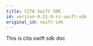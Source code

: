 ```yaml
---
title: CITA Swift SDK
id: version-0.21.0-rc-swift-sdk
original_id: swift-sdk
---
```


This is cita swift sdk doc
